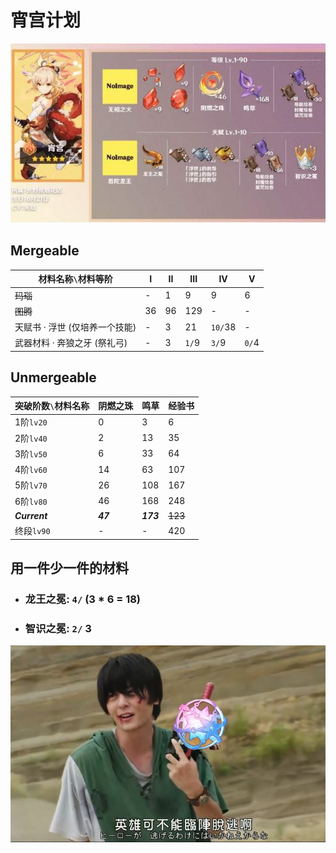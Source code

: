 # 宵宫计划

![](./yoimiya.jpeg)

## Mergeable

| 材料名称`\`材料等阶 | I | II | III | IV | V |
| ----------------- | -- | -- | -- | -- | -- |
| ~~玛瑙~~ |  - |  1 |   9 | 9 | 6 |
| ~~图腾~~ | 36 | 96 | 129 | - | - |
| 天赋书 · 浮世 (仅培养一个技能) | - | 3 | 21 | `10/`38 | - |
| 武器材料 · 奔狼之牙 (祭礼弓) | - | 3 | `1/`9 | `3/`9 | `0/`4 |

## Unmergeable

| 突破阶数`\`材料名称 | 阴燃之珠 | 鸣草 | 经验书 |
| ----------------- | -------- | --- | ------ |
| 1阶`lv20` |  0 |   3 |   6 |
| 2阶`lv40` |  2 |  13 |  35 |
| 3阶`lv50` |  6 |  33 |  64 |
| 4阶`lv60` | 14 |  63 | 107 |
| 5阶`lv70` | 26 | 108 | 167 |
| 6阶`lv80` | 46 | 168 | 248 |
| ***Current*** | ***47*** | ***173*** | ~~123~~ |
| 终段`lv90` | - |  -  | 420 |

## 用一件少一件的材料

* ### 龙王之冕: `4/` (3 \* 6 = 18)
* ### 智识之冕: `2/` 3


![](./edb0593bf66ae99d2ee6583d2b223991cf5296b5.jpeg)
